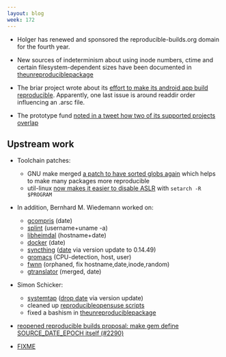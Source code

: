 ```yaml
---
layout: blog
week: 172
---
```


 * Holger has renewed and sponsored the reproducible-builds.org domain for the fourth year.
 * New sources of indeterminism about using inode numbers, ctime and certain filesystem-dependent sizes have been documented in [theunreproduciblepackage](https://github.com/bmwiedemann/theunreproduciblepackage/tree/master/filesystem)

* The briar project wrote about its [effort to make its android app build reproducible](https://blog.grobox.de/2018/building-briar-reproducible-and-why-it-matters/). Apparently, one last issue is around readdir order influencing an .arsc file.

* The prototype fund [noted in a tweet how two of its supported projects overlap](https://twitter.com/prototypefund/status/1027088342071029761)

Upstream work
-------------

* Toolchain patches:

    * GNU make merged [a patch to have sorted globs again](https://savannah.gnu.org/bugs/?52076) which helps to make many packages more reproducible
    * util-linux [now makes it easier to disable ASLR](https://github.com/karelzak/util-linux/issues/668) with `setarch -R $PROGRAM`

* In addition, Bernhard M. Wiedemann worked on:

    * [gcompris](https://build.opensuse.org/request/show/627391) (date)
    * [splint](https://build.opensuse.org/request/show/627757) (username+uname -a)
    * [libheimdal](https://build.opensuse.org/request/show/627941) (hostname+date)
    * [docker](https://build.opensuse.org/request/show/628476) (date)
    * [syncthing](https://build.opensuse.org/request/show/628525) ([date](https://github.com/syncthing/syncthing/commit/c51365c634c9687009778caf097ba059b88f8805) via version update to 0.14.49)
    * [gromacs](https://gerrit.gromacs.org/8156) (CPU-detection, host, user)
    * [fwnn](https://osdn.net/projects/freewnn/ticket/38482) (orphaned, fix hostname,date,inode,random)
    * [gtranslator](https://gitlab.gnome.org/GNOME/gtranslator/merge_requests/3) (merged, date)

* Simon Schicker:

    * [systemtap](https://build.opensuse.org/request/show/627384) ([drop date](https://sourceware.org/ml/systemtap/2017-q4/msg00166.html) via version update)
    * cleaned up [reproducibleopensuse scripts](https://github.com/bmwiedemann/reproducibleopensuse/pull/1)
    * fixed a bashism in [theunreproduciblepackage](https://github.com/bmwiedemann/theunreproduciblepackage/pull/5)


* [reopened reproducible builds proposal: make gem define SOURCE_DATE_EPOCH itself (#2290)](https://github.com/rubygems/rubygems/issues/2290)

* [FIXME](https://github.com/lamby/buildinfo.debian.net/issues/49)
